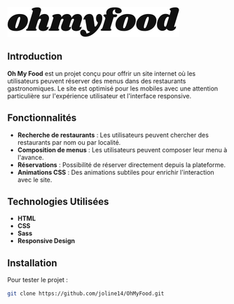 ![Logo](Assets/images/logo/ohmyfood@2x.svg)

## Introduction

**Oh My Food** est un projet conçu pour offrir un site internet où les utilisateurs peuvent réserver des menus dans des restaurants gastronomiques. Le site est optimisé pour les mobiles avec une attention particulière sur l'expérience utilisateur et l'interface responsive.

## Fonctionnalités

- **Recherche de restaurants** : Les utilisateurs peuvent chercher des restaurants par nom ou par localité.
- **Composition de menus** : Les utilisateurs peuvent composer leur menu à l'avance.
- **Réservations** : Possibilité de réserver directement depuis la plateforme.
- **Animations CSS** : Des animations subtiles pour enrichir l'interaction avec le site.

## Technologies Utilisées

- **HTML**
- **CSS**
- **Sass**
- **Responsive Design**

## Installation

Pour tester le projet :

```bash
git clone https://github.com/joline14/OhMyFood.git
```
